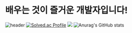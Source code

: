 # 배우는 것이 즐거운 개발자입니다!  
  
  
  
 


![header](https://capsule-render.vercel.app/api?type=venom&color=auto&height=300&section=header&text=Mouon&fontSize=90)
[![Solved.ac Profile](http://mazassumnida.wtf/api/generate_badge?boj=ahemsapsldk)](https://solved.ac/ahemsapsldk)
<img src="https://github-readme-stats.vercel.app/api/top-langs/?username=Mouon&layout=compact&theme=dark"/>
![Anurag's GitHub stats](https://github-readme-stats.vercel.app/api?username=Mouon&hide=contribs,prs&show_icons=true&theme=테마)


